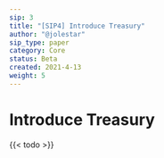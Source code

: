 ```yaml
---
sip: 3
title: "[SIP4] Introduce Treasury"
author: "@jolestar"
sip_type: paper
category: Core
status: Beta
created: 2021-4-13
weight: 5
---
```


# Introduce Treasury

<!--more-->

{{< todo >}}